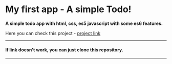# My first app - A simple Todo!
**A simple todo app with html, css, es5 javascript with some es6 features.**

Here you can check this project - [project link](https://armenmesropyan.github.io/Todo/src/)

---

#### If link doesn't work, you can just clone this repository.

---
